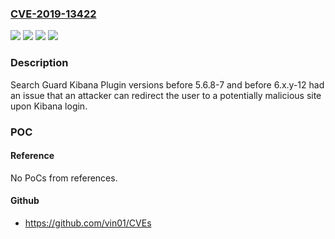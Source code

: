 ### [CVE-2019-13422](https://cve.mitre.org/cgi-bin/cvename.cgi?name=CVE-2019-13422)
![](https://img.shields.io/static/v1?label=Product&message=Search%20Guard%20Kibana%20Plugin&color=blue)
![](https://img.shields.io/static/v1?label=Version&message=%3C%205.6.8-7%20&color=brighgreen)
![](https://img.shields.io/static/v1?label=Vulnerability&message=CWE-601%3A%20URL%20Redirection%20to%20Untrusted%20Site&color=brighgreen)
![](https://img.shields.io/static/v1?label=Vulnerability&message=CWE-79%3A%20Improper%20Neutralization%20of%20Input%20During%20Web%20Page%20Generation&color=brighgreen)

### Description

Search Guard Kibana Plugin versions before 5.6.8-7 and before 6.x.y-12 had an issue that an attacker can redirect the user to a potentially malicious site upon Kibana login.

### POC

#### Reference
No PoCs from references.

#### Github
- https://github.com/vin01/CVEs

